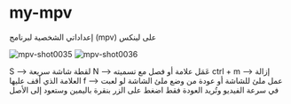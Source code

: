 # my-mpv
إعداداتي الشخصية لبرنامج (mpv) على لينكس


![mpv-shot0035](https://github.com/user-attachments/assets/afaf8a5e-83ae-4a52-94fb-2db74da2130b)
![mpv-shot0036](https://github.com/user-attachments/assets/a8ba477e-9333-4ebb-9b69-b835e243b5d1)


S  --> لقطة شاشة سريعة
N --> عَمَل علامة أو فصل مع تسميته
ctrl + m --> إزالة العلامة الذي أقف عليها 
f --> عمل ملئ للشاشة أو عودة من وضع ملئ الشاشة
لو لعبت في سرعة الفيديو وتُريد العودة فقط اضغط على الزر بنقرة باليمين وستعود إلى الأصل 
